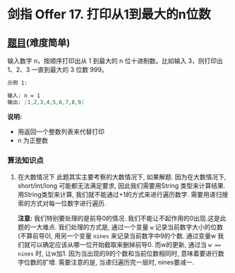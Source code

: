 # 剑指 Offer 17. 打印从1到最大的n位数

## [题目](https://leetcode-cn.com/problems/da-yin-cong-1dao-zui-da-de-nwei-shu-lcof/)(难度简单)

输入数字 n，按顺序打印出从 1 到最大的 n 位十进制数。比如输入 3，则打印出 1、2、3 一直到最大的 3 位数 999。

~~~markdown
示例 1:

输入: n = 1
输出: [1,2,3,4,5,6,7,8,9]
~~~

**说明:**
- 用返回一个整数列表来代替打印
- n 为正整数

### 算法知识点
1. 在大数情况下
    此题其实主要考察的大数情况下, 如果解题. 因为在大数情况下, short/int/long 可能都无法满足要求, 因此我们需要用String 类型来计算结果.
    用String类型来计算, 我们就不能通过+1的方式来进行遍历数字. 需要用递归搜索的方式对每一位数字进行遍历.

    **注意:**
    我们特别要处理的是前导0的情况. 我们不能让不起作用的0出现.这是此题的一大难点.
    我们处理的方式是, 通过一个变量 `w` 记录当前数字大小的位数(不算前导0), 用另一个变量 `nines` 来记录当前数字中9的个数. 通过变量w 我们就可以确定应该从哪一位开始截取来删掉前导0. 而w的更新, 通过当 `w == nines` 时, 让w加1. 因为当出现的9的个数和当前位数相同时, 意味着要进行数字位数的扩增. 需要注意的是, 当递归遍历完一层时, nines要减一.
